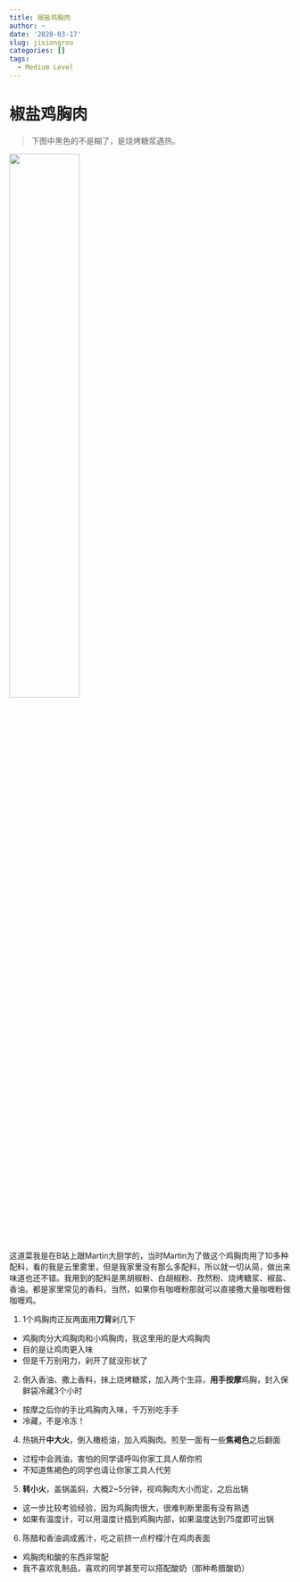 ```yaml
---
title: 椒盐鸡胸肉
author: ~
date: '2020-03-17'
slug: jixiongrou
categories: []
tags: 
  - Medium Level
---
```


# 椒盐鸡胸肉

>下图中黑色的不是糊了，是烧烤糖浆遇热。

<img src="/post/2020-03-17-jixiongrou_files/jixiongrou1.jpg" alt="" width="50%" height="50%"/>

这道菜我是在B站上跟Martin大厨学的，当时Martin为了做这个鸡胸肉用了10多种配料，看的我是云里雾里，但是我家里没有那么多配料，所以就一切从简，做出来味道也还不错。我用到的配料是黑胡椒粉、白胡椒粉、孜然粉、烧烤糖浆、椒盐、香油。都是家里常见的香料，当然，如果你有咖喱粉那就可以直接撒大量咖喱粉做咖喱鸡。

1. 1个鸡胸肉正反两面用**刀背**剁几下
  - 鸡胸肉分大鸡胸肉和小鸡胸肉，我这里用的是大鸡胸肉
  - 目的是让鸡肉更入味
  - 但是千万别用力，剁开了就没形状了
2. 倒入香油、撒上香料，抹上烧烤糖浆，加入两个生蒜，**用手按摩**鸡胸，封入保鲜袋冷藏3个小时
  - 按摩之后你的手比鸡胸肉入味，千万别吃手手
  - 冷藏，不是冷冻！
4. 热锅开**中大火**，倒入橄榄油，加入鸡胸肉。煎至一面有一些**焦褐色**之后翻面
  - 过程中会溅油，害怕的同学请呼叫你家工具人帮你煎
  - 不知道焦褐色的同学也请让你家工具人代劳
5. **转小火**，盖锅盖焖，大概2~5分钟，视鸡胸肉大小而定，之后出锅
  - 这一步比较考验经验，因为鸡胸肉很大，很难判断里面有没有熟透
  - 如果有温度计，可以用温度计插到鸡胸内部，如果温度达到75度即可出锅
6. 陈醋和香油调成酱汁，吃之前挤一点柠檬汁在鸡肉表面
  - 鸡胸肉和酸的东西非常配
  - 我不喜欢乳制品，喜欢的同学甚至可以搭配酸奶（那种希腊酸奶）
